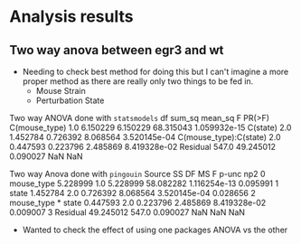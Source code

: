 # Analysis results

## Two way anova between egr3 and wt

- Needing to check best method for doing this but I can't imagine a more proper method as there are really only two things to be fed in.
    - Mouse Strain
    - Perturbation State

Two way ANOVA done with `statsmodels` 
                           df     sum_sq   mean_sq          F        PR(>F)
C(mouse_type)             1.0   6.150229  6.150229  68.315043  1.059932e-15
C(state)                  2.0   1.452784  0.726392   8.068564  3.520145e-04
C(mouse_type):C(state)    2.0   0.447593  0.223796   2.485869  8.419328e-02
Residual                547.0  49.245012  0.090027        NaN           NaN

Two way Anova done with `pingouin`
               Source         SS     DF        MS          F         p-unc       np2
0          mouse_type   5.228999    1.0  5.228999  58.082282  1.116254e-13  0.095991
1               state   1.452784    2.0  0.726392   8.068564  3.520145e-04  0.028656
2  mouse_type * state   0.447593    2.0  0.223796   2.485869  8.419328e-02  0.009007
3            Residual  49.245012  547.0  0.090027        NaN           NaN       NaN

- Wanted to check the effect of using one packages ANOVA vs the other
